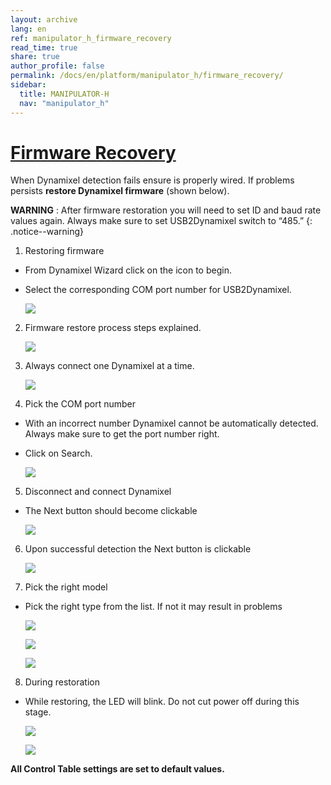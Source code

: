 ```yaml
---
layout: archive
lang: en
ref: manipulator_h_firmware_recovery
read_time: true
share: true
author_profile: false
permalink: /docs/en/platform/manipulator_h/firmware_recovery/
sidebar:
  title: MANIPULATOR-H
  nav: "manipulator_h"
---
```


<div style="counter-reset: h1 8"></div>

# [Firmware Recovery](#firmware-recovery)

When Dynamixel detection fails ensure is properly wired. If problems persists **restore Dynamixel firmware** (shown below).

**WARNING** : After firmware restoration you will need to set ID and baud rate values again. Always make sure to set USB2Dynamixel switch to “485.”
{: .notice--warning}

1. Restoring firmware
  - From Dynamixel Wizard click on the  icon to begin.
  - Select the corresponding COM port number for USB2Dynamixel.

    ![](/assets/images/platform/manipulator_h/manipulator_h_076.jpg)

2. Firmware restore process steps explained.

    ![](/assets/images/platform/manipulator_h/manipulator_h_077.jpg)

3. Always connect one Dynamixel at a time.

    ![](/assets/images/platform/manipulator_h/manipulator_h_078.jpg)

4. Pick the COM port number
  - With an incorrect number Dynamixel cannot be automatically detected. Always make sure to get the port number right.
  - Click on Search.

    ![](/assets/images/platform/manipulator_h/manipulator_h_079.jpg)

5. Disconnect and connect Dynamixel
  - The Next button should become clickable

    ![](/assets/images/platform/manipulator_h/manipulator_h_080.jpg)

6. Upon successful detection the Next button is clickable

    ![](/assets/images/platform/manipulator_h/manipulator_h_081.jpg)

7. Pick the right model
  - Pick the right type from the list. If not it may result in problems

    ![](/assets/images/platform/manipulator_h/manipulator_h_082.jpg)

    ![](/assets/images/platform/manipulator_h/manipulator_h_083.jpg)

    ![](/assets/images/platform/manipulator_h/manipulator_h_084.jpg)

8. During restoration
  - While restoring, the LED will blink. Do not cut power off during this stage.

    ![](/assets/images/platform/manipulator_h/manipulator_h_085.jpg)

    ![](/assets/images/platform/manipulator_h/manipulator_h_086.jpg)

**All Control Table settings are set to default values.**
